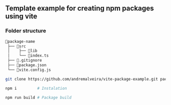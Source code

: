 ## Template example for creating npm packages using vite

### Folder structure 
```bash
📂package-name
 ├── 📁src          
 │    ├── 📁lib
 │    └── 📄index.ts
 ├── 📄.gitignore
 ├── 📄package.json
 └── 📄vite.config.js
```

```bash
git clone https://github.com/andremalveira/vite-package-example.git package-name
```

```bash
npm i         # Instalation

npm run build # Package build
```